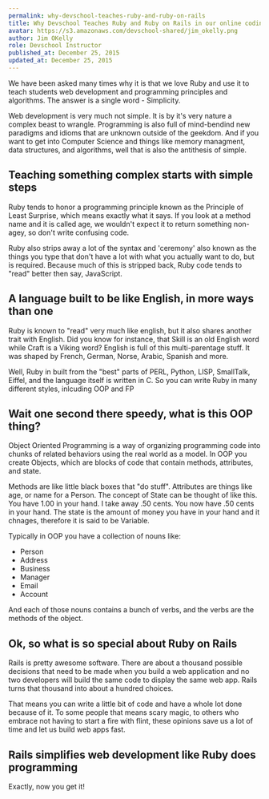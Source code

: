 ```yaml
---
permalink: why-devschool-teaches-ruby-and-ruby-on-rails
title: Why Devschool Teaches Ruby and Ruby on Rails in our online coding bootcamp
avatar: https://s3.amazonaws.com/devschool-shared/jim_okelly.png
author: Jim OKelly
role: Devschool Instructor
published_at: December 25, 2015
updated_at: December 25, 2015
---
```

We have been asked many times why it is that we love Ruby and use it to teach students web development and programming principles and algorithms. The answer is a single word - Simplicity.

Web development is very much not simple. It is by it's very nature a complex beast to wrangle. Programming is also full of mind-bendind new paradigms and idioms that are unknown outside of the geekdom. And if you want to get into Computer Science and things like memory managment, data structures, and algorithms, well that is also the antithesis of simple.

## Teaching something complex starts with simple steps

Ruby tends to honor a programming principle known as the Principle of Least Surprise, which means exactly what it says. If you look at a method name and it is called age, we wouldn't expect it to return something non-agey, so don't write confusing code.

Ruby also strips away a lot of the syntax and 'ceremony' also known as the things you type that don't have a lot with what you actually want to do, but is required. Because much of this is stripped back, Ruby code tends to "read" better then say, JavaScript.

## A language built to be like English, in more ways than one

Ruby is known to "read" very much like english, but it also shares another trait with English. Did you know for instance, that Skill is an old English word while Craft is a Viking word? English is full of this multi-parentage stuff. It was shaped by French, German, Norse, Arabic, Spanish and more.

Well, Ruby in built from the "best" parts of PERL, Python, LISP, SmallTalk, Eiffel, and the language itself is written in C. So you can write Ruby in many different styles, inlcuding OOP and FP

## Wait one second there speedy, what is this OOP thing?

Object Oriented Programming is a way of organizing programming code into chunks of related behaviors using the real world as a model. In OOP you create Objects, which are blocks of code that contain methods, attributes, and state.

Methods are like little black boxes that "do stuff". Attributes are things like age, or name for a Person. The concept of State can be thought of like this. You have 1.00 in your hand. I take away .50 cents. You now have .50 cents in your hand. The state is the amount of money you have in your hand and it chnages, therefore it is said to be Variable.

Typically in OOP you have a collection of nouns like:

* Person
* Address
* Business
* Manager
* Email
* Account

And each of those nouns contains a bunch of verbs, and the verbs are the methods of the object.

## Ok, so what is so special about Ruby on Rails

Rails is pretty awesome software. There are about a thousand possible decisions that need to be made when you build a web application and no two developers will build the same code to display the same web app. Rails turns that thousand into about a hundred choices.

That means you can write a little bit of code and have a whole lot done because of it. To some people that means scary magic, to others who embrace not having to start a fire with flint, these opinions save us a lot of time and let us build web apps fast.

## Rails simplifies web development like Ruby does programming

Exactly, now you get it!
